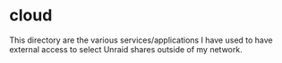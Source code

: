 # cloud

This directory are the various services/applications I have used to have external access to select Unraid shares outside of my network.
